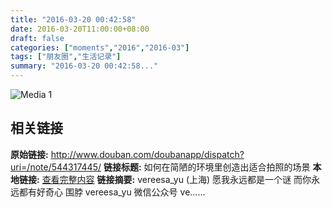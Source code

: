 ```yaml
---
title: "2016-03-20 00:42:58"
date: 2016-03-20T11:00:00+08:00
draft: false
categories: ["moments","2016","2016-03"]
tags: ["朋友圈","生活记录"]
summary: "2016-03-20 00:42:58..."
---
```


![Media 1](/Moments/photos/2016-03-20/201603200042580.jpg)

## 相关链接

**原始链接:** http://www.douban.com/doubanapp/dispatch?uri=/note/544317445/
**链接标题:** 如何在简陋的环境里创造出适合拍照的场景
**本地链接:** [查看完整内容](/link_content/2016/03/2016-03-20-1/link_content/)
**链接摘要:** vereesa_yu
        (上海)
    愿我永远都是一个谜 而你永远都有好奇心 围脖 vereesa_yu 微信公众号 ve......

